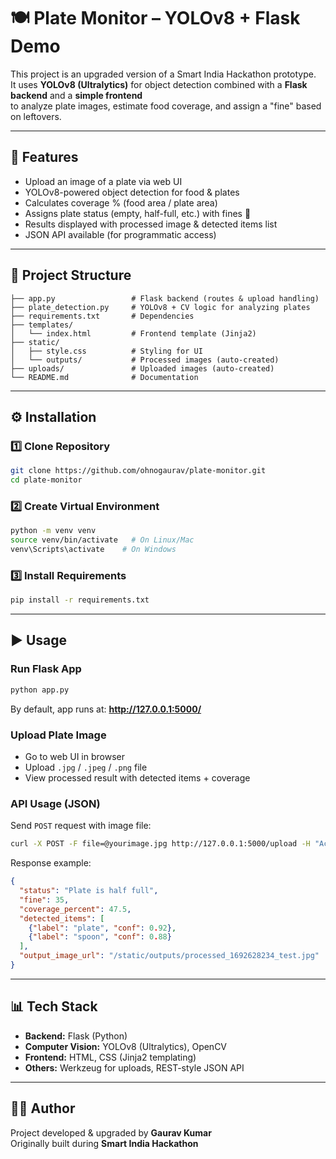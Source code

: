 
# 🍽️ Plate Monitor – YOLOv8 + Flask Demo

This project is an upgraded version of a Smart India Hackathon prototype.  
It uses **YOLOv8 (Ultralytics)** for object detection combined with a **Flask backend** and a **simple frontend**  
to analyze plate images, estimate food coverage, and assign a "fine" based on leftovers.

---

## 🚀 Features
- Upload an image of a plate via web UI
- YOLOv8-powered object detection for food & plates
- Calculates coverage % (food area / plate area)
- Assigns plate status (empty, half-full, etc.) with fines 💸
- Results displayed with processed image & detected items list
- JSON API available (for programmatic access)

---

## 📂 Project Structure
```
├── app.py                 # Flask backend (routes & upload handling)
├── plate_detection.py     # YOLOv8 + CV logic for analyzing plates
├── requirements.txt       # Dependencies
├── templates/
│   └── index.html         # Frontend template (Jinja2)
├── static/
│   ├── style.css          # Styling for UI
│   └── outputs/           # Processed images (auto-created)
├── uploads/               # Uploaded images (auto-created)
└── README.md              # Documentation
```

---

## ⚙️ Installation

### 1️⃣ Clone Repository
```bash
git clone https://github.com/ohnogaurav/plate-monitor.git
cd plate-monitor
```

### 2️⃣ Create Virtual Environment
```bash
python -m venv venv
source venv/bin/activate   # On Linux/Mac
venv\Scripts\activate    # On Windows
```

### 3️⃣ Install Requirements
```bash
pip install -r requirements.txt
```

---

## ▶️ Usage

### Run Flask App
```bash
python app.py
```

By default, app runs at: **http://127.0.0.1:5000/**

### Upload Plate Image
- Go to web UI in browser  
- Upload `.jpg` / `.jpeg` / `.png` file  
- View processed result with detected items + coverage

### API Usage (JSON)
Send `POST` request with image file:
```bash
curl -X POST -F file=@yourimage.jpg http://127.0.0.1:5000/upload -H "Accept: application/json"
```

Response example:
```json
{
  "status": "Plate is half full",
  "fine": 35,
  "coverage_percent": 47.5,
  "detected_items": [
    {"label": "plate", "conf": 0.92},
    {"label": "spoon", "conf": 0.88}
  ],
  "output_image_url": "/static/outputs/processed_1692628234_test.jpg"
}
```

---

## 📊 Tech Stack
- **Backend:** Flask (Python)
- **Computer Vision:** YOLOv8 (Ultralytics), OpenCV
- **Frontend:** HTML, CSS (Jinja2 templating)
- **Others:** Werkzeug for uploads, REST-style JSON API


---

## 👨‍💻 Author
Project developed & upgraded by **Gaurav Kumar**  
Originally built during **Smart India Hackathon**

